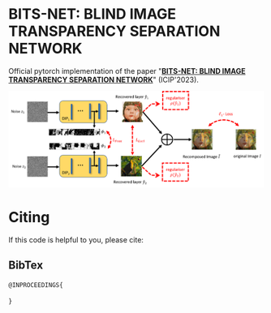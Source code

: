 # BITS-NET: BLIND IMAGE TRANSPARENCY SEPARATION NETWORK
Official pytorch implementation of the paper "**[BITS-NET: BLIND IMAGE TRANSPARENCY SEPARATION NETWORK]()**" (ICIP'2023).

![BITSNET](images/network_structure.png)

# Citing
If this code is helpful to you, please cite:
## BibTex
```
@INPROCEEDINGS{
  
}

```